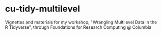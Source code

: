 # cu-tidy-multilevel
Vignettes and materials for my workshop, "Wrangling Multilevel Data in the R Tidyverse", through Foundations for Research Computing @ Columbia
